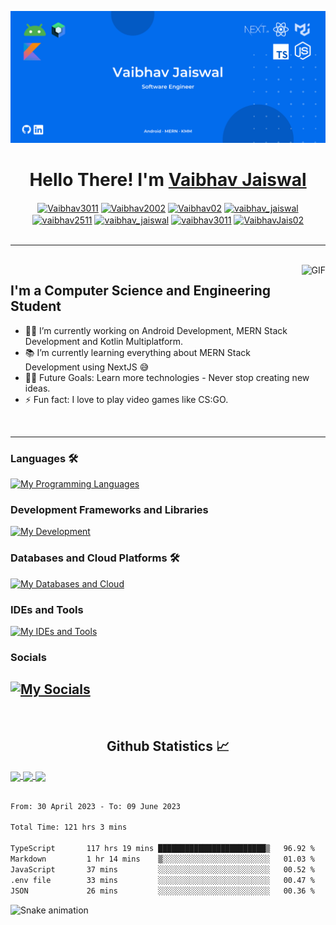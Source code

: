 ![Banner](Banner.png)

<h1 align="center">Hello There! I'm <a href='https://vaibhavjaiswal.vercel.app/#/'>Vaibhav Jaiswal</a> </h1>

<p align='center'>
<a href="https://www.linkedin.com/in/vaibhav-jaiswal-8612621b7/" target="blank"><img align="center" src="https://raw.githubusercontent.com/rahuldkjain/github-profile-readme-generator/master/src/images/icons/Social/linked-in-alt.svg" alt="Vaibhav3011" height="30" width="40" /></a>
<a href="https://github.com/Vaibhav2002" target="blank"><img align="center" src="https://raw.githubusercontent.com/rahuldkjain/github-profile-readme-generator/master/src/images/icons/Social/github.svg" alt="Vaibhav2002" height="30" width="40" /></a>
<a href="https://auth.geeksforgeeks.org/user/vaibhav02/profile" target="blank"><img align="center" src="https://raw.githubusercontent.com/rahuldkjain/github-profile-readme-generator/master/src/images/icons/Social/geeks-for-geeks.svg" alt="Vaibhav02" height="30" width="40" /></a>
<a href="https://leetcode.com/vaibhav_jaiswal/" target="blank"><img align="center" src="https://raw.githubusercontent.com/rahuldkjain/github-profile-readme-generator/master/src/images/icons/Social/leet-code.svg" alt="vaibhav_jaiswal" height="30" width="40" /></a>
<a href="https://www.codechef.com/users/vaibhav2511" target="blank"><img align="center" src="https://cdn.jsdelivr.net/npm/simple-icons@3.1.0/icons/codechef.svg" alt="vaibhav2511" height="30" width="40" /></a>
<a href="https://www.hackerrank.com/vaibhav_jaiswal3" target="blank"><img align="center" src="https://raw.githubusercontent.com/rahuldkjain/github-profile-readme-generator/master/src/images/icons/Social/hackerrank.svg" alt="vaibhav_jaiswal" height="30" width="40" /></a>
<a href="https://medium.com/@vaibhav3011"><img align="center" src="https://raw.githubusercontent.com/rahuldkjain/github-profile-readme-generator/master/src/images/icons/Social/medium.svg" alt="vaibhav3011" height="30" width="40" /></a>
 <a href="https://twitter.com/VaibhavJais02"><img align="center" src="https://raw.githubusercontent.com/rahuldkjain/github-profile-readme-generator/master/src/images/icons/Social/twitter.svg" alt="VaibhavJais02" height="30" width="40" /></a>
<br><br>

---

<br>
<img align="right" alt="GIF" height="160px" src="https://media.giphy.com/media/du3J3cXyzhj75IOgvA/giphy.gif" />

## I'm a Computer Science and Engineering Student  

- 👨‍💻 I’m currently working on Android Development, MERN Stack Development and Kotlin Multiplatform.
- 📚 I’m currently learning everything about MERN Stack Development using NextJS 😅
- 💪🏼 Future Goals: Learn more technologies - Never stop creating new ideas.
- ⚡ Fun fact: I love to play video games like CS:GO.
<br>

---

### Languages 🛠 
[![My Programming Languages](https://skillicons.dev/icons?i=kotlin,java,ts,python,cpp,html,css)](https://skillicons.dev)

### Development Frameworks and Libraries
[![My Development](https://skillicons.dev/icons?i=androidstudio,gradle,ktor,nextjs,react,redux,mui,express,nodejs)](https://skillicons.dev)

### Databases and Cloud Platforms 🛠 
[![My Databases and Cloud](https://skillicons.dev/icons?i=mongodb,mysql,sqlite,postgres,redis,graphql,gcp,firebase,vercel,planetscale)](https://skillicons.dev)

### IDEs and Tools
[![My IDEs and Tools](https://skillicons.dev/icons?i=androidstudio,idea,vscode,git,github,figma,xd,postman)](https://skillicons.dev)

### Socials
[![My Socials](https://skillicons.dev/icons?i=linkedin,twitter,instagram,discord,devto)](https://skillicons.dev)
---

<br/>
<h2 align="center"> Github Statistics 📈</h2>
 
<a href="https://github.com/anuraghazra/github-readme-stats">
  <img align="center" src="https://github-readme-stats.vercel.app/api?username=Vaibhav2002&theme=dark&hide_border=true" />
</a>
<a href="https://github.com/anuraghazra/github-readme-stats">
  <img align="center" src="https://github-readme-stats.vercel.app/api/top-langs/?username=Vaibhav2002&layout=compact&theme=dark&hide_border=true" />
</a>
<a href="https://github.com/anuraghazra/github-readme-stats">
  <img align="center" src="http://github-readme-streak-stats.herokuapp.com?user=Vaibhav2002&theme=dark&hide_border=true&date_format=M%20j%5B%2C%20Y%5D" />
</a><br><br>

<!--START_SECTION:waka-->

```txt
From: 30 April 2023 - To: 09 June 2023

Total Time: 121 hrs 3 mins

TypeScript       117 hrs 19 mins ████████████████████████▒   96.92 %
Markdown         1 hr 14 mins    ▒░░░░░░░░░░░░░░░░░░░░░░░░   01.03 %
JavaScript       37 mins         ░░░░░░░░░░░░░░░░░░░░░░░░░   00.52 %
.env file        33 mins         ░░░░░░░░░░░░░░░░░░░░░░░░░   00.47 %
JSON             26 mins         ░░░░░░░░░░░░░░░░░░░░░░░░░   00.36 %
```

<!--END_SECTION:waka-->

![Snake animation](https://github.com/Vaibhav2002/Vaibhav2002/blob/output/github-contribution-snake.svg)
